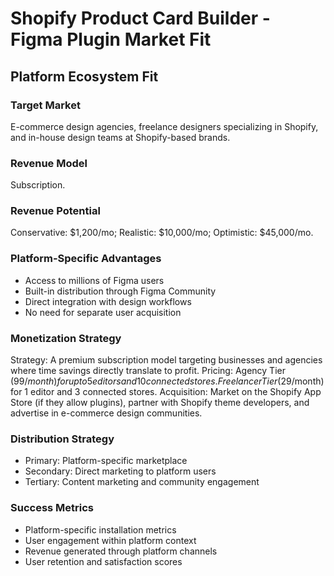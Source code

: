 # Shopify Product Card Builder - Figma Plugin Market Fit

## Platform Ecosystem Fit

### Target Market
E-commerce design agencies, freelance designers specializing in Shopify, and in-house design teams at Shopify-based brands.

### Revenue Model
Subscription.

### Revenue Potential
Conservative: $1,200/mo; Realistic: $10,000/mo; Optimistic: $45,000/mo.

### Platform-Specific Advantages
- Access to millions of Figma users
- Built-in distribution through Figma Community
- Direct integration with design workflows
- No need for separate user acquisition

### Monetization Strategy
Strategy: A premium subscription model targeting businesses and agencies where time savings directly translate to profit. Pricing: Agency Tier ($99/month) for up to 5 editors and 10 connected stores. Freelancer Tier ($29/month) for 1 editor and 3 connected stores. Acquisition: Market on the Shopify App Store (if they allow plugins), partner with Shopify theme developers, and advertise in e-commerce design communities.

### Distribution Strategy
- Primary: Platform-specific marketplace
- Secondary: Direct marketing to platform users
- Tertiary: Content marketing and community engagement

### Success Metrics
- Platform-specific installation metrics
- User engagement within platform context
- Revenue generated through platform channels
- User retention and satisfaction scores
